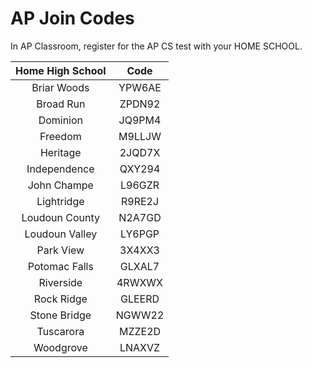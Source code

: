 # AP Join Codes

In AP Classroom, register for the AP CS test with your HOME SCHOOL.

| Home High School |  Code  |
|:----------------:|:------:|
| Briar Woods      | YPW6AE |
| Broad Run        | ZPDN92 |
| Dominion         | JQ9PM4 |
| Freedom          | M9LLJW |
| Heritage         | 2JQD7X |
| Independence     | QXY294 |
| John Champe      | L96GZR |
| Lightridge       | R9RE2J |
| Loudoun County   | N2A7GD |
| Loudoun Valley   | LY6PGP |
| Park View        | 3X4XX3 |
| Potomac Falls    | GLXAL7 |
| Riverside        | 4RWXWX |
| Rock Ridge       | GLEERD |
| Stone Bridge     | NGWW22 |
| Tuscarora        | MZZE2D |
| Woodgrove        | LNAXVZ |
